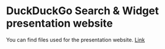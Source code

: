 # DuckDuckGo Search & Widget presentation website
You can find files used for the presentation website.
[Link](https://githubrandom.github.io/duck-search-app)
